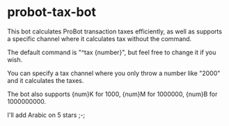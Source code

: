 # probot-tax-bot
This bot calculates ProBot transaction taxes efficiently, as well as supports a specific channel where it calculates tax without the command.

The default command is "^tax {number}", but feel free to change it if you wish.

You can specify a tax channel where you only throw a number like "2000" and it calculates the taxes.

The bot also supports {num}K for 1000, {num}M for 1000000, {num}B for 1000000000.

I'll add Arabic on 5 stars ;-;

